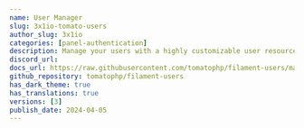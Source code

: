 ```yaml
---
name: User Manager
slug: 3x1io-tomato-users
author_slug: 3x1io
categories: [panel-authentication]
description: Manage your users with a highly customizable user resource for FilamentPHP with integration of filament-shield and filament-impersonate
discord_url: 
docs_url: https://raw.githubusercontent.com/tomatophp/filament-users/master/README.md
github_repository: tomatophp/filament-users
has_dark_theme: true
has_translations: true
versions: [3]
publish_date: 2024-04-05
---
```

